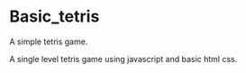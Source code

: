 # Basic_tetris
A simple tetris game.

A single level tetris game using javascript and basic html css.
